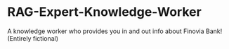 # RAG-Expert-Knowledge-Worker
A knowledge worker who provides you in and out info about Finovia Bank! (Entirely fictional)
